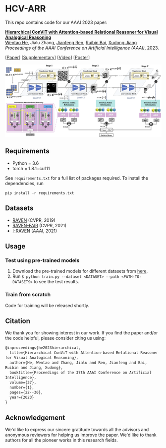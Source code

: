 # HCV-ARR
This repo contains code for our AAAI 2023 paper: 

[**Hierarchical ConViT with Attention-based Relational Reasoner for Visual Analogical Reasoning**]()  
[Wentao He](https://wentaoheunnc.github.io/), Jialu Zhang, [Jianfeng Ren](https://research.nottingham.edu.cn/en/persons/jianfeng-ren), [Ruibin Bai](http://www.cs.nott.ac.uk/~znzbrbb/), [Xudong Jiang](https://personal.ntu.edu.sg/exdjiang/default.htm)  
*Proceedings of the AAAI Conference on Artificial Intelligence (AAAI)*, 2023. 

[[Paper](https://ojs.aaai.org/index.php/AAAI/article/view/25072)] [[Supplementary](https://drive.google.com/file/d/1JlIRvlWm6XLhi0y-IW5W5bei4eqXNONO/view?usp=sharing)] [[Video](https://drive.google.com/file/d/1ZiwTPw2T0QUBcVJRh8Q7mvpN2pf3wECW/view?usp=sharing)] [[Poster](https://drive.google.com/file/d/1dr70H58dDlsY49k7O0-FdkLFJaVMelIN/view?usp=sharing)] 

![architecture](figures/block-diagram.png)


## Requirements
* Python = 3.6
* torch = 1.8.1+cu111

See `requirements.txt` for a full list of packages required. To install the dependencies, run 
```
pip install -r requirements.txt
```

## Datasets
* [RAVEN](https://github.com/WellyZhang/RAVEN) (CVPR, 2019)
* [RAVEN-FAIR](https://github.com/yanivbenny/RAVEN_FAIR) (CVPR, 2021)
* [I-RAVEN](https://github.com/husheng12345/SRAN) (AAAI, 2021)

## Usage

### Test using pre-trained models
1. Download the pre-trained models for different datasets from [here](https://drive.google.com/drive/folders/1dwefHHAPMEy_4M040VSq3PLMlOokADDG?usp=share_link). 
2. Run `$ python train.py --dataset <DATASET> --path <PATH-TO-DATASETS>` to see the test results. 

### Train from scratch
Code for training will be released shortly. 

## Citation
We thank you for showing interest in our work. 
If you find the paper and/or the code helpful, please consider citing us using:

```
@inproceedings{he2023hierarchical,
  title={Hierarchical ConViT with Attention-based Relational Reasoner for Visual Analogical Reasoning},
  author={He, Wentao and Zhang, Jialu and Ren, Jianfeng and Bai, Ruibin and Jiang, Xudong},
  booktitle={Proceedings of the 37th AAAI Conference on Artificial Intelligence},
  volume={37},
  number={1},
  pages={22--30},
  year={2023}
}
```

## Acknowledgement

We'd like to express our sincere gratitude towards all the advisors and anonymous reviewers for helping us improve the paper. We'd like to thank authors for all the pioneer works in this research fields. 
